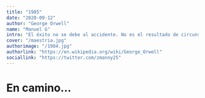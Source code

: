 ```yaml
---
title: "1985"
date: "2020-09-12"
author: "George Orwell"
name: "Manuel G"
intro: "El éxito no se debe al accidente. No es el resultado de circunstancias ni de suerte. El éxito viene de la motivación."
cover: "/maestria.jpg"
authorimage: "/1984.jpg"
authorlink: "https://en.wikipedia.org/wiki/George_Orwell"
sociallink: "https://twitter.com/zmanny25"
---
```


# En camino...
